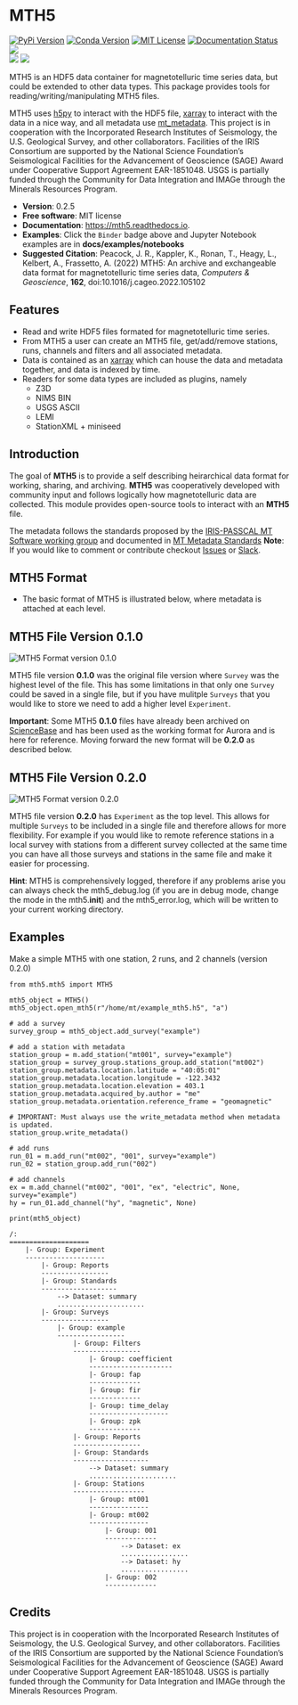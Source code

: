 MTH5
====

[![PyPi Version](https://img.shields.io/pypi/v/mth5.svg)](https://pypi.python.org/pypi/mth5)
[![Conda Version](https://img.shields.io/conda/v/conda-forge/mth5.svg)](https://anaconda.org/conda-forge/mth5)
[![MIT License](https://img.shields.io/badge/License-MIT-yellow.svg)](https://code.chs.usgs.gov/jpeacock/mth5/-/new/master/LICENSE)
[![Documentation Status](https://readthedocs.org/projects/mth5/badge/?version=latest)](https://mth5.readthedocs.io/en/latest/?badge=latest)		
[![](https://codecov.io/gh/kujaku11/mth5/branch/master/graph/badge.svg?token=XU5QSRM1ZO)](https://codecov.io/gh/kujaku11/mth5)\
[![](https://zenodo.org/badge/283883448.svg)](https://zenodo.org/badge/latestdoi/283883448)
[![](https://mybinder.org/badge_logo.svg)](https://mybinder.org/v2/gh/kujaku11/mth5/master)

MTH5 is an HDF5 data container for magnetotelluric time series data, but could be extended to other data types.  This package provides tools for reading/writing/manipulating MTH5 files.

MTH5 uses [h5py](https://www.h5py.org/) to interact with the HDF5 file, [xarray](http://xarray.pydata.org/en/stable/) to interact with the data in a nice way, and all metadata use [mt_metadata](https://github.com/kujaku11/mt_metadata). 
This project is in cooperation with the Incorporated Research Institutes of Seismology, the U.S. Geological Survey, and other collaborators.  Facilities of the IRIS Consortium are supported by the National Science Foundation’s Seismological Facilities for the Advancement of Geoscience (SAGE) Award under Cooperative Support Agreement EAR-1851048.  USGS is partially funded through the Community for Data Integration and IMAGe through the Minerals Resources Program.  


* **Version**: 0.2.5
* **Free software**: MIT license
* **Documentation**: https://mth5.readthedocs.io.
* **Examples**: Click the `Binder` badge above and Jupyter Notebook examples are in **docs/examples/notebooks**
* **Suggested Citation**: Peacock, J. R., Kappler, K., Ronan, T., Heagy, L.,  Kelbert, A., Frassetto, A. (2022) MTH5: An archive and exchangeable data format for magnetotelluric time series data, *Computers & Geoscience*, **162**, doi:10.1016/j.cageo.2022.105102


Features
--------

* Read and write HDF5 files formated for magnetotelluric time series.
* From MTH5 a user can create an MTH5 file, get/add/remove stations, runs, channels and filters and all associated metadata.
* Data is contained as an [xarray](http://xarray.pydata.org/en/stable/index.html) which can house the data and metadata together, and data is indexed by time.
* Readers for some data types are included as plugins, namely
    - Z3D
    - NIMS BIN
    - USGS ASCII
    - LEMI
    - StationXML + miniseed

Introduction
-------------

The goal of **MTH5** is to provide a self describing heirarchical data format for working, sharing, and archiving.  **MTH5** was cooperatively developed with community input and follows logically how magnetotelluric data are collected.  This module provides open-source tools to interact with an **MTH5** file.  


The metadata follows the standards proposed by the [IRIS-PASSCAL MT Software working group](https://www.iris.edu/hq/about_iris/governance/mt_soft) and
documented in [MT Metadata Standards](https://doi.org/10.5066/P9AXGKEV)
**Note**: If you would like to comment or contribute checkout [Issues](https://github.com/kujaku11/mth5/issues) or [Slack](simpeg.slack.com).   

MTH5 Format
-----------

-  The basic format of MTH5 is illustrated below, where metadata is attached at each level.

MTH5 File Version 0.1.0
------------------------

![MTH5 Format version 0.1.0](docs/source/images/example_mt_file_structure.svg)

   
MTH5 file version **0.1.0** was the original file version where `Survey` was the highest level of the file.  This has some limitations in that only one `Survey` could be saved in a single file, but if you have mulitple `Surveys` that you would like to store we need to add a higher level `Experiment`.  

**Important**: Some MTH5 **0.1.0** files have already been archived on [ScienceBase](https://www.sciencebase.gov/catalog/) and has been used as the working format for Aurora and is here for reference.  Moving forward the new format will be **0.2.0** as described below.
   
   
MTH5 File Version 0.2.0
-------------------------
   
![MTH5 Format version 0.2.0](docs/source/images/example_mt_file_structure_v2.svg)

   
MTH5 file version **0.2.0** has `Experiment` as the top level.  This allows for multiple `Surveys` to be included in a single file and therefore allows for more flexibility.  For example if you would like to remote reference stations in a local survey with stations from a different survey collected at the same time you can have all those surveys and stations in the same file and make it easier for processing.

**Hint**: MTH5 is comprehensively logged, therefore if any problems arise you can always check the mth5_debug.log (if you are in debug mode, change the mode in the mth5.__init__) and the mth5_error.log, which will be written to your current working directory.

Examples
-----------

Make a simple MTH5 with one station, 2 runs, and 2 channels (version 0.2.0)

```
from mth5.mth5 import MTH5

mth5_object = MTH5()
mth5_object.open_mth5(r"/home/mt/example_mth5.h5", "a")

# add a survey
survey_group = mth5_object.add_survey("example")

# add a station with metadata
station_group = m.add_station("mt001", survey="example")
station_group = survey_group.stations_group.add_station("mt002")
station_group.metadata.location.latitude = "40:05:01"
station_group.metadata.location.longitude = -122.3432
station_group.metadata.location.elevation = 403.1
station_group.metadata.acquired_by.author = "me"
station_group.metadata.orientation.reference_frame = "geomagnetic"

# IMPORTANT: Must always use the write_metadata method when metadata is updated.
station_group.write_metadata()

# add runs
run_01 = m.add_run("mt002", "001", survey="example")
run_02 = station_group.add_run("002")

# add channels
ex = m.add_channel("mt002", "001", "ex", "electric", None, survey="example")
hy = run_01.add_channel("hy", "magnetic", None)

print(mth5_object)

/:
====================
    |- Group: Experiment
    --------------------
        |- Group: Reports
        -----------------
        |- Group: Standards
        -------------------
            --> Dataset: summary
            ......................
        |- Group: Surveys
        -----------------
            |- Group: example
            -----------------
                |- Group: Filters
                -----------------
                    |- Group: coefficient
                    ---------------------
                    |- Group: fap
                    -------------
                    |- Group: fir
                    -------------
                    |- Group: time_delay
                    --------------------
                    |- Group: zpk
                    -------------
                |- Group: Reports
                -----------------
                |- Group: Standards
                -------------------
                    --> Dataset: summary
                    ......................
                |- Group: Stations
                ------------------
                    |- Group: mt001
                    ---------------
                    |- Group: mt002
                    ---------------
                        |- Group: 001
                        -------------
                            --> Dataset: ex
                            .................
                            --> Dataset: hy
                            .................
                        |- Group: 002
                        -------------
```

Credits
-------

This project is in cooperation with the Incorporated Research Institutes of Seismology, the U.S. Geological Survey, and other collaborators.  Facilities of the IRIS Consortium are supported by the National Science Foundation’s Seismological Facilities for the Advancement of Geoscience (SAGE) Award under Cooperative Support Agreement EAR-1851048.  USGS is partially funded through the Community for Data Integration and IMAGe through the Minerals Resources Program. 
